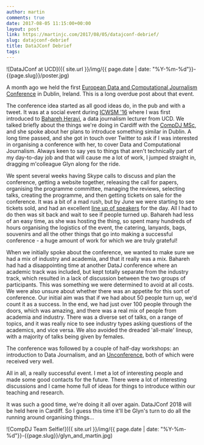 ```yaml
---
author: martin
comments: true
date: 2017-08-05 11:15:00+00:00
layout: post
link: https://martinjc.com/2017/08/05/datajconf-debrief/
slug: datajconf-debrief
title: DataJConf Debrief
tags:
---
```


![DataJConf at UCD]({{ site.url }}/img/{{ page.date | date: "%Y-%m-%d"}}-{{page.slug}}/poster.jpg)

A month ago we held the first [European Data and Computational Journalism Conference](http://datajconf.com/) in Dublin, Ireland. This is a long overdue post about that event.

The conference idea started as all good ideas do, in the pub and with a tweet. It was at a social event during [ICWSM '16](http://www.icwsm.org/2016/) where I was first introduced to [Bahareh Heravi](http://bahareh.net/), a data journalism lecturer from UCD. We talked briefly about the things we're doing in Cardiff with the [CompDJ MSc](http://compj.cs.cf.ac.uk/), and she spoke about her plans to introduce something similar in Dublin. A long time passed, and she got in touch over Twitter to ask if I was interested in organising a conference with her, to cover Data and Computational Journalism. Always keen to say yes to things that aren't technically part of my day-to-day job and that will cause me a lot of work, I jumped straight in, dragging m'colleague Glyn along for the ride.

We spent several weeks having Skype calls to discuss and plan the conference, getting a website together, releasing the call for papers, organising the programme committee, managing the reviews, selecting talks, creating the programme, and then getting tickets on sale for the conference. It was a bit of a mad rush, but by June we were starting to see tickets sold, and had an excellent [line up of speakers](http://datajconf.com/#schedule) for the day. All I had to do then was sit back and wait to see if people turned up. Bahareh had less of an easy time, as she was hosting the thing, so spent many hundreds of hours organising the logistics of the event, the catering, lanyards, bags, souvenirs and all the other things that go into making a successful conference - a huge amount of work for which we are truly grateful!

When we initially spoke about the conference, we wanted to make sure we had a mix of industry and academia, and that it really was a mix. Bahareh had had a disappointing time at another DataJ conference where an academic track was included, but kept totally separate from the industry track, which resulted in a lack of discussion between the two groups of participants. This was something we were determined to avoid at all costs. We were also unsure about whether there was an appetite for this sort of conference. Our initial aim was that if we had about 50 people turn up, we'd count it as a success. In the end, we had just over 100 people through the doors, which was amazing, and there was a real mix of people from academia and industry. There was a diverse set of talks, on a range of topics, and it was really nice to see industry types asking questions of the academics, and vice versa. We also avoided the dreaded 'all-male' lineup, with a majority of talks being given by females.

The conference was followed by a couple of half-day workshops: an introduction to Data Journalism, and an [Unconference](https://github.com/martinjc/compj-and-dataj-unconf), both of which were received very well.

All in all, a really successful event. I met a lot of interesting people and made some good contacts for the future. There were a lot of interesting discussions and I came home full of ideas for things to introduce within our teaching and research.

It was such a good time, we're doing it all over again. DataJConf 2018 will be held here in Cardiff. So I guess this time it'll be Glyn's turn to do all the running around organising things...

![CompDJ Team Selfie!]({{ site.url }}/img/{{ page.date | date: "%Y-%m-%d"}}-{{page.slug}}/glyn_and_martin.jpg)
